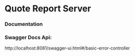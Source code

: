 # Quote Report Server

### Documentation

### Swagger Docs Api:
http://localhost:8081/swagger-ui.html#/basic-error-controller